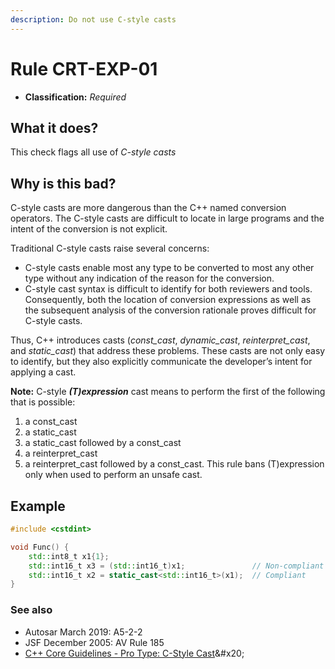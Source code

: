 ```yaml
---
description: Do not use C-style casts
---
```


# Rule CRT-EXP-01

* **Classification:** _Required_

## What it does?

This check flags all use of _C-style casts_

## Why is this bad?

C-style casts are more dangerous than the C++ named conversion operators. The C-style casts are difficult to locate in large programs and the intent of the conversion is not explicit.&#x20;

Traditional C-style casts raise several concerns:&#x20;

* C-style casts enable most any type to be converted to most any other type without any indication of the reason for the conversion.
* C-style cast syntax is difficult to identify for both reviewers and tools. Consequently, both the location of conversion expressions as well as the subsequent analysis of the conversion rationale proves difficult for C-style casts.

Thus, C++ introduces casts (_const\_cast_, _dynamic\_cast_, _reinterpret\_cast_, and _static\_cast_) that address these problems. These casts are not only easy to identify, but they also explicitly communicate the developer’s intent for applying a cast.

**Note:** C-style _**(T)expression**_ cast means to perform the first of the following that is possible:&#x20;

1. a const\_cast
2. a static\_cast
3. a static\_cast followed by a const\_cast
4. a reinterpret\_cast
5. a reinterpret\_cast followed by a const\_cast. This rule bans (T)expression only when used to perform an unsafe cast.

## Example

```cpp
#include <cstdint>

void Func() {
    std::int8_t x1{1};
    std::int16_t x3 = (std::int16_t)x1;               // Non-compliant
    std::int16_t x2 = static_cast<std::int16_t>(x1);  // Compliant
}
```

### See also

* Autosar March 2019: A5-2-2
* JSF December 2005: AV Rule 185
* [C++ Core Guidelines - Pro Type: C-Style Cast](https://github.com/isocpp/CppCoreGuidelines/blob/master/CppCoreGuidelines.md#Pro-type-cstylecast.)&#x20;
